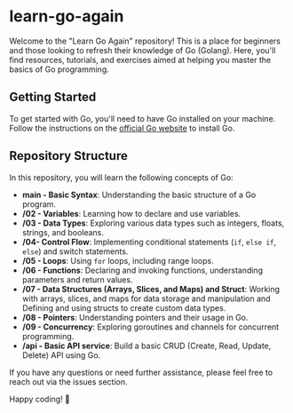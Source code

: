 # learn-go-again

Welcome to the "Learn Go Again" repository! This is a place for beginners and those looking to refresh their knowledge of Go (Golang). Here, you'll find resources, tutorials, and exercises aimed at helping you master the basics of Go programming.

## Getting Started

To get started with Go, you'll need to have Go installed on your machine. Follow the instructions on the [official Go website](https://golang.org/doc/install) to install Go.

## Repository Structure

In this repository, you will learn the following concepts of Go:

- **main - Basic Syntax**: Understanding the basic structure of a Go program.
- **/02 - Variables**: Learning how to declare and use variables.
- **/03 - Data Types**: Exploring various data types such as integers, floats, strings, and booleans.
- **/04- Control Flow**: Implementing conditional statements (`if`, `else if`, `else`) and switch statements.
- **/05 - Loops**: Using `for` loops, including range loops.
- **/06 - Functions**: Declaring and invoking functions, understanding parameters and return values.
- **/07 - Data Structures (Arrays, Slices, and Maps) and Struct**: Working with arrays, slices, and maps for data storage and manipulation and Defining and using structs to create custom data types.
- **/08 - Pointers**: Understanding pointers and their usage in Go.
- **/09 - Concurrency**: Exploring goroutines and channels for concurrent programming.
- **/api - Basic API service**: Build a basic CRUD (Create, Read, Update, Delete) API using Go.

If you have any questions or need further assistance, please feel free to reach out via the issues section.

Happy coding! 🎉

